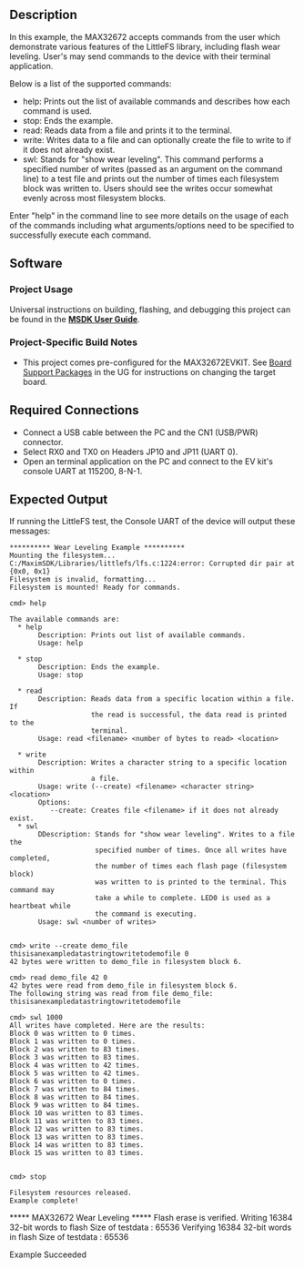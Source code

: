 ## Description

In this example, the MAX32672 accepts commands from the user which demonstrate various features of the LittleFS library, including flash wear leveling. User's may send commands to the device with their terminal application.

Below is a list of the supported commands:
* help: Prints out the list of available commands and describes how each command is used.
* stop: Ends the example.
* read: Reads data from a file and prints it to the terminal.
* write: Writes data to a file and can optionally create the file to write to if it does not already exist.
* swl: Stands for "show wear leveling". This command performs a specified number of writes (passed as an argument on the command line) to a test file and prints out the number of times each filesystem block was written to. Users should see the writes occur somewhat evenly across most filesystem blocks. 
	
Enter "help" in the command line to see more details on the usage of each of the commands including what arguments/options need to be specified to successfully execute each command.

## Software

### Project Usage

Universal instructions on building, flashing, and debugging this project can be found in the **[MSDK User Guide](https://analog-devices-msdk.github.io/msdk/USERGUIDE/)**.

### Project-Specific Build Notes

* This project comes pre-configured for the MAX32672EVKIT.  See [Board Support Packages](https://analog-devices-msdk.github.io/msdk/USERGUIDE/#board-support-packages) in the UG for instructions on changing the target board.

## Required Connections

-   Connect a USB cable between the PC and the CN1 (USB/PWR) connector.
-   Select RX0 and TX0 on Headers JP10 and JP11 (UART 0).
-   Open an terminal application on the PC and connect to the EV kit's console UART at 115200, 8-N-1.

## Expected Output

If running the LittleFS test, the Console UART of the device will output these messages:

```
********** Wear Leveling Example **********
Mounting the filesystem...
C:/MaximSDK/Libraries/littlefs/lfs.c:1224:error: Corrupted dir pair at {0x0, 0x1}
Filesystem is invalid, formatting...
Filesystem is mounted! Ready for commands.

cmd> help

The available commands are:
  * help
       Description: Prints out list of available commands.
       Usage: help

  * stop
       Description: Ends the example.
       Usage: stop

  * read
       Description: Reads data from a specific location within a file. If
                    the read is successful, the data read is printed to the
                    terminal.
       Usage: read <filename> <number of bytes to read> <location>

  * write
       Description: Writes a character string to a specific location within
                    a file.
       Usage: write (--create) <filename> <character string> <location>
       Options:
          --create: Creates file <filename> if it does not already exist.
  * swl
       DDescription: Stands for "show wear leveling". Writes to a file the
                     specified number of times. Once all writes have completed,
                     the number of times each flash page (filesystem block)
                     was written to is printed to the terminal. This command may
                     take a while to complete. LED0 is used as a heartbeat while
                     the command is executing.
       Usage: swl <number of writes>


cmd> write --create demo_file thisisanexampledatastringtowritetodemofile 0
42 bytes were written to demo_file in filesystem block 6.

cmd> read demo_file 42 0
42 bytes were read from demo_file in filesystem block 6.
The following string was read from file demo_file:
thisisanexampledatastringtowritetodemofile

cmd> swl 1000
All writes have completed. Here are the results:
Block 0 was written to 0 times.
Block 1 was written to 0 times.
Block 2 was written to 83 times.
Block 3 was written to 83 times.
Block 4 was written to 42 times.
Block 5 was written to 42 times.
Block 6 was written to 0 times.
Block 7 was written to 84 times.
Block 8 was written to 84 times.
Block 9 was written to 84 times.
Block 10 was written to 83 times.
Block 11 was written to 83 times.
Block 12 was written to 83 times.
Block 13 was written to 83 times.
Block 14 was written to 83 times.
Block 15 was written to 83 times.


cmd> stop

Filesystem resources released.
Example complete!
```
***** MAX32672 Wear Leveling *****
Flash erase is verified.
Writing 16384 32-bit words to flash
Size of testdata : 65536
Verifying 16384 32-bit words in flash
Size of testdata : 65536

Example Succeeded
```
